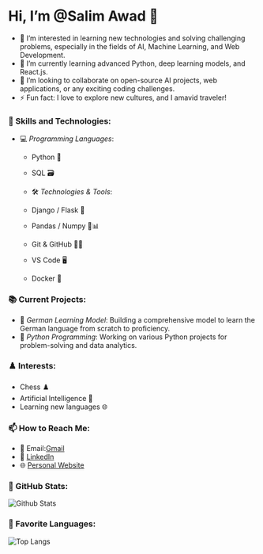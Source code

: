 # Hi, I’m @Salim Awad 👋

- 👀 I’m interested in learning new technologies and solving challenging problems, especially in the fields of AI, Machine Learning, and Web Development.
- 🌱 I’m currently learning advanced Python, deep learning models, and React.js.
- 💬 I’m looking to collaborate on open-source AI projects, web applications, or any exciting coding challenges.
- ⚡ Fun fact: I love to explore new cultures, and I amavid traveler!








### 💼 Skills and Technologies:
- 💻 *Programming Languages*: 
  - Python 🐍
  - SQL 🗃️
 
  - 🛠️ *Technologies & Tools*:
  - Django / Flask 🌱
  - Pandas / Numpy 🐼📊
  - Git & GitHub 🔧🐙
  - VS Code 🖥️
  - Docker 🐳

### 📚 Current Projects:
- 🔭 *German Learning Model*: Building a comprehensive model to learn the German language from scratch to proficiency.
- 🤖 *Python Programming*: Working on various Python projects for problem-solving and data analytics.

### ♟️ Interests:
- Chess ♟️
- Artificial Intelligence 🤖
- Learning new languages 🌐

### 📫 How to Reach Me:
- 📧 Email:[Gmail](Salimawad@gmail.com)
- 💼 [LinkedIn](https://www.linkedin.com/in/salim-awad)
- 🌐 [Personal Website](https://www.salimawad.com)

### 🌟 GitHub Stats:
![Github Stats](https://github-readme-stats.vercel.app/api?username=SalimAwad85&show_icons=true&theme=radical)

### 🚀 Favorite Languages:
![Top Langs](https://github-readme-stats.vercel.app/api/top-langs/?username=SalimAwad85&layout=compact&theme=radical)
